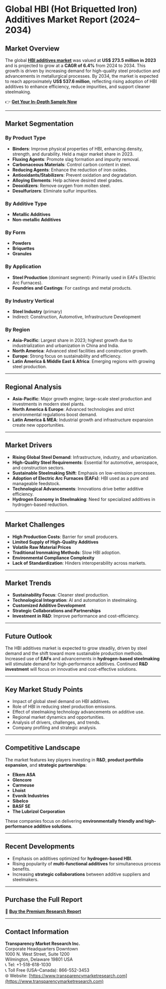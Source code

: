 
# Global HBI (Hot Briquetted Iron) Additives Market Report (2024–2034)

## Market Overview

The global [**HBI additives market**](https://www.transparencymarketresearch.com/hbi-additives-market.html) was valued at **US$ 273.5 million in 2023** and is projected to grow at a **CAGR of 6.4%** from 2024 to 2034. This growth is driven by increasing demand for high-quality steel production and advancements in metallurgical processes. By 2034, the market is expected to reach approximately **US$ 537.6 million**, reflecting rising adoption of HBI additives to enhance efficiency, reduce impurities, and support cleaner steelmaking.

👉 **[Get Your In-Depth Sample Now](https://www.transparencymarketresearch.com/sample/sample.php?flag=S&rep_id=86272)**

---

## Market Segmentation

### By Product Type
- **Binders**: Improve physical properties of HBI, enhancing density, strength, and durability. Held a major market share in 2023.
- **Fluxing Agents**: Promote slag formation and impurity removal.
- **Carbonaceous Materials**: Control carbon content in steel.
- **Reducing Agents**: Enhance the reduction of iron oxides.
- **Antioxidants/Stabilizers**: Prevent oxidation and degradation.
- **Alloying Elements**: Help achieve desired steel grades.
- **Deoxidizers**: Remove oxygen from molten steel.
- **Desulfurizers**: Eliminate sulfur impurities.

### By Additive Type
- **Metallic Additives**
- **Non-metallic Additives**

### By Form
- **Powders**
- **Briquettes**
- **Granules**

### By Application
- **Steel Production** (dominant segment): Primarily used in EAFs (Electric Arc Furnaces).
- **Foundries and Castings**: For castings and metal products.

### By Industry Vertical
- **Steel Industry** (primary)
- Indirect: Construction, Automotive, Infrastructure Development

### By Region
- **Asia-Pacific**: Largest share in 2023; highest growth due to industrialization and urbanization in China and India.
- **North America**: Advanced steel facilities and construction growth.
- **Europe**: Strong focus on sustainability and efficiency.
- **Latin America & Middle East & Africa**: Emerging regions with growing steel production.

---

## Regional Analysis

- **Asia-Pacific**: Major growth engine; large-scale steel production and investments in modern steel plants.
- **North America & Europe**: Advanced technologies and strict environmental regulations boost demand.
- **Latin America & MEA**: Industrial growth and infrastructure expansion create new opportunities.

---

## Market Drivers

- **Rising Global Steel Demand**: Infrastructure, industry, and urbanization.
- **High-Quality Steel Requirements**: Essential for automotive, aerospace, and construction sectors.
- **Sustainable Steelmaking Shift**: Emphasis on low-emission processes.
- **Adoption of Electric Arc Furnaces (EAFs)**: HBI used as a pure and manageable feedstock.
- **Technological Advancements**: Innovations drive better additive efficiency.
- **Hydrogen Economy in Steelmaking**: Need for specialized additives in hydrogen-based reduction.

---

## Market Challenges

- **High Production Costs**: Barrier for small producers.
- **Limited Supply of High-Quality Additives**
- **Volatile Raw Material Prices**
- **Traditional Ironmaking Methods**: Slow HBI adoption.
- **Environmental Compliance Complexity**
- **Lack of Standardization**: Hinders interoperability across markets.

---

## Market Trends

- **Sustainability Focus**: Cleaner steel production.
- **Technological Integration**: AI and automation in steelmaking.
- **Customized Additive Development**
- **Strategic Collaborations and Partnerships**
- **Investment in R&D**: Improve performance and cost-efficiency.

---

## Future Outlook

The HBI additives market is expected to grow steadily, driven by steel demand and the shift toward more sustainable production methods. Increased use of **EAFs** and advancements in **hydrogen-based steelmaking** will stimulate demand for high-performance additives. Continued **R&D investment** will focus on innovative and cost-effective solutions.

---

## Key Market Study Points

- Impact of global steel demand on HBI additives.
- Role of HBI in reducing steel production emissions.
- Effect of steelmaking technology advancements on additive use.
- Regional market dynamics and opportunities.
- Analysis of drivers, challenges, and trends.
- Company profiling and strategic analysis.

---

## Competitive Landscape

The market features key players investing in **R&D**, **product portfolio expansion**, and **strategic partnerships**:

- **Elkem ASA**
- **Glencore**
- **Carmeuse**
- **Lhoist**
- **Evonik Industries**
- **Sibelco**
- **BASF SE**
- **The Lubrizol Corporation**

These companies focus on delivering **environmentally friendly and high-performance additive solutions**.

---

## Recent Developments

- Emphasis on additives optimized for **hydrogen-based HBI**.
- Rising popularity of **multi-functional additives** for simultaneous process benefits.
- Increasing **strategic collaborations** between additive suppliers and steelmakers.

---

## Purchase the Full Report

📘 **[Buy the Premium Research Report](https://www.transparencymarketresearch.com/checkout.php?rep_id=86272&ltype=S)**

---

## Contact Information

**Transparency Market Research Inc.**  
Corporate Headquarters Downtown  
1000 N. West Street, Suite 1200  
Wilmington, Delaware 19801 USA  
📞 Tel: +1-518-618-1030  
📞 Toll Free (USA–Canada): 866-552-3453  
🌐 Website: [https://www.transparencymarketresearch.com](https://www.transparencymarketresearch.com)

